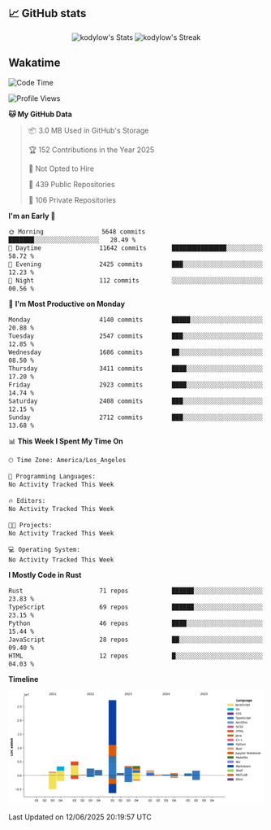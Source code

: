 ## 📈 GitHub stats
<!--START_SECTION:github-->
<div class="badges-githubstats">
  <p align="center">
    <img src="https://github-readme-stats.vercel.app/api?username=kodylow&theme=tokyonight&show_icons=true&hide_border=true&count_private=true" alt="kodylow's Stats" height="165">
    <img src="https://github-readme-streak-stats.herokuapp.com/?user=kodylow&theme=tokyonight&hide_border=true" alt="kodylow's Streak" height="165">
  </p>
</div>
<!--END_SECTION:github-->

## Wakatime 
<!--START_SECTION:waka-->
![Code Time](http://img.shields.io/badge/Code%20Time-1%2C294%20hrs%2031%20mins-blue)

![Profile Views](http://img.shields.io/badge/Profile%20Views-2-blue)

**🐱 My GitHub Data** 

> 📦 3.0 MB Used in GitHub's Storage 
 > 
> 🏆 152 Contributions in the Year 2025
 > 
> 🚫 Not Opted to Hire
 > 
> 📜 439 Public Repositories 
 > 
> 🔑 106 Private Repositories 
 > 
**I'm an Early 🐤** 

```text
🌞 Morning                5648 commits        ███████░░░░░░░░░░░░░░░░░░   28.49 % 
🌆 Daytime                11642 commits       ███████████████░░░░░░░░░░   58.72 % 
🌃 Evening                2425 commits        ███░░░░░░░░░░░░░░░░░░░░░░   12.23 % 
🌙 Night                  112 commits         ░░░░░░░░░░░░░░░░░░░░░░░░░   00.56 % 
```
📅 **I'm Most Productive on Monday** 

```text
Monday                   4140 commits        █████░░░░░░░░░░░░░░░░░░░░   20.88 % 
Tuesday                  2547 commits        ███░░░░░░░░░░░░░░░░░░░░░░   12.85 % 
Wednesday                1686 commits        ██░░░░░░░░░░░░░░░░░░░░░░░   08.50 % 
Thursday                 3411 commits        ████░░░░░░░░░░░░░░░░░░░░░   17.20 % 
Friday                   2923 commits        ████░░░░░░░░░░░░░░░░░░░░░   14.74 % 
Saturday                 2408 commits        ███░░░░░░░░░░░░░░░░░░░░░░   12.15 % 
Sunday                   2712 commits        ███░░░░░░░░░░░░░░░░░░░░░░   13.68 % 
```


📊 **This Week I Spent My Time On** 

```text
🕑︎ Time Zone: America/Los_Angeles

💬 Programming Languages: 
No Activity Tracked This Week

🔥 Editors: 
No Activity Tracked This Week

🐱‍💻 Projects: 
No Activity Tracked This Week

💻 Operating System: 
No Activity Tracked This Week
```

**I Mostly Code in Rust** 

```text
Rust                     71 repos            ██████░░░░░░░░░░░░░░░░░░░   23.83 % 
TypeScript               69 repos            ██████░░░░░░░░░░░░░░░░░░░   23.15 % 
Python                   46 repos            ████░░░░░░░░░░░░░░░░░░░░░   15.44 % 
JavaScript               28 repos            ██░░░░░░░░░░░░░░░░░░░░░░░   09.40 % 
HTML                     12 repos            █░░░░░░░░░░░░░░░░░░░░░░░░   04.03 % 
```



**Timeline**

![Lines of Code chart](https://raw.githubusercontent.com/Kodylow/Kodylow/master/assets/bar_graph.png)


 Last Updated on 12/06/2025 20:19:57 UTC
<!--END_SECTION:waka-->
